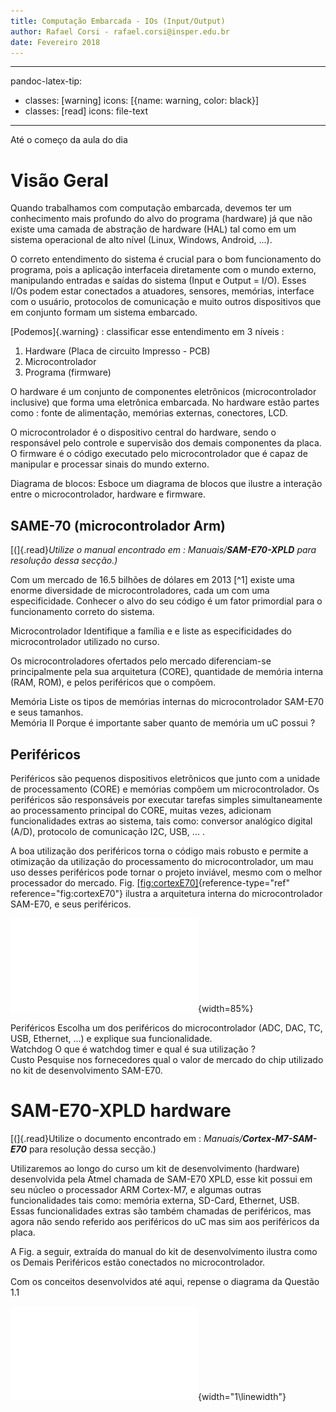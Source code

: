 ```yaml
---
title: Computação Embarcada - IOs (Input/Output)
author: Rafael Corsi - rafael.corsi@insper.edu.br
date: Fevereiro 2018
---
```



---
pandoc-latex-tip:
  - classes: [warning]
    icons: [{name: warning, color: black}]
  - classes: [read]
    icons: file-text
---

<div class="alert">
 Até o começo da aula do dia 
</div>

# Visão Geral


Quando trabalhamos com computação embarcada, devemos ter um conhecimento mais profundo do alvo do programa (hardware) já que não existe uma camada de abstração de hardware (HAL) tal como em um sistema operacional de alto nível (Linux, Windows, Android, ...).

O correto entendimento do sistema é crucial para o bom funcionamento do programa, pois a aplicação interfaceia diretamente com o mundo externo, manipulando entradas e saídas do sistema (Input e Output = I/O). Esses I/Os podem estar conectados a atuadores, sensores, memórias, interface com o usuário, protocolos de comunicação e muito outros dispositivos que em conjunto formam um sistema embarcado.

[Podemos]{.warning} : classificar esse entendimento em 3 níveis :

1.  Hardware (Placa de circuito Impresso - PCB)
1.  Microcontrolador
1.  Programa (firmware)

O hardware é um conjunto de componentes eletrônicos (microcontrolador inclusive) que forma uma eletrônica embarcada. No hardware estão partes como : fonte de alimentação, memórias externas, conectores, LCD.

O microcontrolador é o dispositivo central do hardware, sendo o responsável pelo controle e supervisão dos demais componentes da placa. O firmware é o código executado pelo microcontrolador que é capaz de manipular e processar sinais do mundo externo. 

<div class="question">
Diagrama de blocos: Esboce um diagrama de blocos que ilustre a interação entre o microcontrolador, hardware e firmware.
</div>

## SAME-70 (microcontrolador Arm)

[(]{.read}*Utilize o manual encontrado em : *Manuais/**SAM-E70-XPLD*** para resolução dessa secção.)*

Com um mercado de 16.5 bilhões de dólares em 2013 [^1] existe uma enorme diversidade de microcontroladores, cada um com uma especificidade. Conhecer o alvo do seu código é um fator primordial para o funcionamento correto do sistema.

<div class="question">
Microcontrolador Identifique a família e e liste as especificidades do microcontrolador utilizado no curso.
</div>

Os microcontroladores ofertados pelo mercado diferenciam-se principalmente pela sua arquitetura (CORE), quantidade de memória interna (RAM, ROM), e pelos periféricos que o compõem.

<div class="question">
Memória Liste os tipos de memórias internas do microcontrolador SAM-E70 e seus tamanhos.
</div>

<div class="question">
Memória II Porque é importante saber quanto de memória um uC possui ?
</div>

## Periféricos

Periféricos são pequenos dispositivos eletrônicos que junto com a unidade de processamento (CORE) e memórias compõem um microcontrolador. Os periféricos são responsáveis por executar tarefas simples simultaneamente ao processamento principal do CORE, muitas vezes, adicionam funcionalidades extras ao sistema, tais como: conversor analógico digital (A/D), protocolo de comunicação I2C, USB, ... . 

A boa utilização dos periféricos torna o código mais robusto e permite a otimização da utilização do processamento do microcontrolador, um mau uso desses periféricos pode tornar o projeto inviável, mesmo com o melhor processador do mercado. Fig. [\[fig:cortexE70\]](#fig:cortexE70){reference-type="ref" reference="fig:cortexE70"} ilustra a arquitetura interna do microcontrolador SAM-E70, e seus periféricos.

![diagrama de blocos sam-e7 *(cortex-m7-sam-e70 - pg. 7)* \label{"fig:cortexe70"}](./figs/cortexE70.pdf){width=85%}

<div class="question">
Periféricos Escolha um dos periféricos do microcontrolador (ADC, DAC, TC, USB, Ethernet, ...) e explique sua funcionalidade.
</div>

<div class="question">
Watchdog O que é watchdog timer e qual é sua utilização ?
</div>

<div class="question">
Custo Pesquise nos fornecedores qual o valor de mercado do chip utilizado no kit de desenvolvimento SAM-E70.
</div>

# SAM-E70-XPLD hardware

[(]{.read}Utilize o documento encontrado em : *Manuais/**Cortex-M7-SAM-E70*** para resolução dessa secção.)

Utilizaremos ao longo do curso um kit de desenvolvimento (hardware) desenvolvida pela Atmel chamada de SAM-E70 XPLD, esse kit possui em seu núcleo o processador ARM Cortex-M7, e algumas outras funcionalidades tais como: memória externa, SD-Card, Ethernet, USB. Essas funcionalidades extras são também chamadas de periféricos, mas agora não sendo referido aos periféricos do uC mas sim aos periféricos da placa.

A Fig. a seguir, extraída do manual do kit de desenvolvimento ilustra como os Demais Periféricos estão conectados no microcontrolador.

<div class="question">
Com os conceitos desenvolvidos até aqui, repense o diagrama da Questão 1.1
</div>


![Periféricos SAM-E70-XPLD\ *(SAM-E70-XPLD - pg. 3)*\label{"fig:E70XPLD"}](./figs/E70XPLD.pdf){width="1\linewidth"} 
